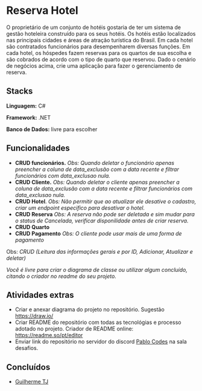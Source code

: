 # Reserva Hotel

O proprietário de um conjunto de hotéis gostaria de ter um sistema de gestão hoteleira construído para os seus hotéis. Os hotéis estão localizados nas principais cidades e áreas de atração turística do Brasil. Em cada hotel são contratados funcionários para desempenharem diversas funções. Em cada hotel, os hóspedes fazem reservas para os quartos de sua escolha e são cobrados de acordo com o tipo de quarto que reservou. Dado o cenário de negócios acima, crie uma aplicação para fazer o gerenciamento de reserva.

## Stacks

**Linguagem:** C#

**Framework:** .NET

**Banco de Dados:** livre para escolher

## Funcionalidades

- **CRUD funcionários.** _Obs: Quando deletar o funcionário apenas preencher a coluna de data_exclusão com a data recente e filtrar funcionários com data_exclusao nula._
- **CRUD Cliente.** _Obs: Quando deletar o cliente apenas preencher a coluna de data_exclusão com a data recente e filtrar funcionários com data_exclusao nula._
- **CRUD Hotel**. _Obs: Não permitir que ao atualizar ele desative o cadastro, criar um endpoint especifico para desativar o hotel._
- **CRUD Reserva** _Obs: A reserva não pode ser deletada e sim mudar para o status de Cancelada, verificar disponilidade antes de criar reserva._
- **CRUD Quarto**
- **CRUD Pagamento** _Obs: O cliente pode usar mais de uma forma de pagamento_

Obs: _CRUD (Leitura das informações gerais e por ID, Adicionar, Atualizar e deletar)_

_Você é livre para criar o diagrama de classe ou utilizar algum concluído, citando o criador no readme do seu projeto._

## Atividades extras

- Criar e anexar diagrama do projeto no repositório. Sugestão https://draw.io/
- Criar README do repositório com todas as tecnológias e processo adotado no projeto. Criador de README online: https://readme.so/pt/editor
- Enviar link do repositório no servidor do discord [Pablo Codes](https://discord.gg/zkW3QNcdPw) na sala desafios.

## Concluídos

- [Guilherme TJ](https://awesomeopensource.com/project/elangosundar/awesome-README-templates)
